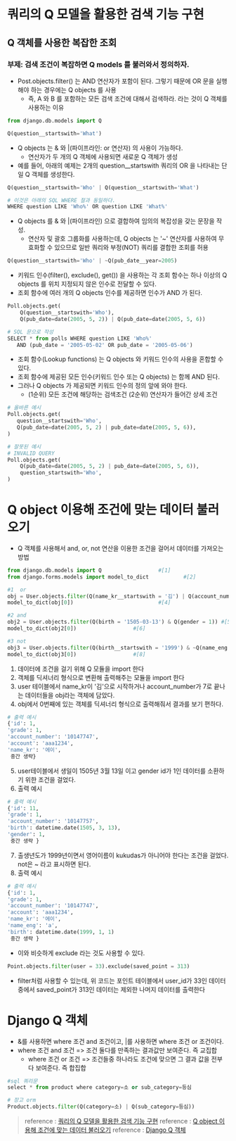 # 쿼리의 Q 모델을 활용한 검색 기능 구현
## Q 객체를 사용한 복잡한 조회
### 부제: 검색 조건이 복잡하면 Q models 를 불러와서 정의하자.
* Post.objects.filter() 는 AND 연산자가 포함이 된다. 그렇기 때문에 OR 문을 실행해야 하는 경우에는 Q objects 를 사용
  * 즉, A 와 B 를 포함하는 모든 검색 조건에 대해서 검색하라. 라는 것이 Q 객체를 사용하는 이유
```python
from django.db.models import Q

Q(question__startswith='What')
```
* Q objects 는 & 와 |(파이프라인: or 연산자) 의 사용이 가능하다. 
  * 연산자가 두 개의 Q 객체에 사용되면 새로운 Q 객체가 생성
* 예를 들어, 아래의 예제는 2개의 question__startswith 쿼리의 OR 을 나타내는 단일 Q 객체를 생성한다.
```python
Q(question__startswith='Who' | Q(question__startswith='What')
```
```python
# 이것은 아래의 SQL WHERE 절과 동일하다.
WHERE question LIKE 'Who%' OR question LIKE 'What%'
```
* Q objects 를 & 와 |(파이프라인) 으로 결합하여 임의의 복잡성을 갖는 문장을 작성.
  * 연산자 및 괄호 그룹화를 사용하는데, Q objects 는 '~' 연산자를 사용하여 무효화할 수 있으므로 일반 쿼리와 부정(NOT) 쿼리를 결합한 조회를 허용
```python
Q(question__startswith='Who' | ~Q(pub_date__year=2005)
```
* 키워드 인수(filter(), exclude(), get()) 을 사용하는 각 조회 함수는 하나 이상의 Q objects 를 위치 지정되지 않은 인수로 전달할 수 있다.
* 조회 함수에 여러 개의 Q objects 인수를 제공하면 인수가 AND 가 된다.
```python
Poll.objects.get(
    Q(question__startswith='Who'),
    Q(pub_date=date(2005, 5, 2)) | Q(pub_date=date(2005, 5, 6))
```
```python
# SQL 문으로 작성
SELECT * from polls WHERE question LIKE 'Who%'
   AND (pub_date = '2005-05-02' OR pub_date = '2005-05-06')
```
* 조회 함수(Lookup functions) 는 Q objects 와 키워드 인수의 사용을 혼합할 수 있다.
* 조회 함수에 제공된 모든 인수(키워드 인수 또는 Q objects) 는 함께 AND 된다.
* 그러나 Q objects 가 제공되면 키워드 인수의 정의 앞에 와야 한다.
  * (1순위) 모든 조건에 해당하는 검색조건 (2순위) 연산자가 들어간 상세 조건

```python
# 올바른 예시
Poll.objects.get(
   question__startswith='Who',
   Q(pub_date=date(2005, 5, 2) | pub_date=date(2005, 5, 6)),
)
```
```python
# 잘못된 예시
# INVALID QUERY
Poll.objects.get(
    Q(pub_date=date(2005, 5, 2) | pub_date=date(2005, 5, 6)),
    question_startswith='Who',
)
```
# Q object 이용해 조건에 맞는 데이터 불러오기
* Q 객체를 사용해서 and, or, not 연산을 이용한 조건을 걸어서 데이터를 가져오는 방법
```python
from django.db.models import Q           		#[1]
from django.forms.models import model_to_dict	        #[2]

#1  or 
obj = User.objects.filter(Q(name_kr__startswith = '김') | Q(account_number__endswith = '7'))   #[3]
model_to_dict(obj[0])                			#[4]

#2 and
obj2 = User.objects.filter(Q(birth = '1505-03-13') & Q(gender = 1)) #[5]
model_to_dict(obj2[0])					#[6]

#3 not
obj3 = User.objects.filter(Q(birth__startswith = '1999') & ~Q(name_eng = 'kukudas')) #[7]
model_to_dict(obj3[0]) 					#[8]
```
1. 데이터에 조건을 걸기 위해 Q 모듈을 import 한다
2. 객체를 딕셔너리 형식으로 변환해 출력해주는 모듈을 import 한다
3. user 테이블에서 name_kr이 '김'으로 시작하거나 account_number가 7로 끝나는 데이터들을 obj라는 객체에 담았다.
4. obj에서 0번째에 있는 객체를 딕셔너리 형식으로 출력해줘서 결과를 보기 편하다.
```python
# 출력 예시
{'id': 1, 
'grade': 1, 
'account_number': '10147747', 
'account': 'aaa1234', 
'name_kr': '에이',
 중간 생략}
```
5. user테이블에서 생일이 1505년 3월 13일 이고 gender id가 1인 데이터를 소환하기 위한 조건을 걸었다.
6. 출력 예시
```python
# 출력 예시
{'id': 11, 
'grade': 1, 
'account_number': '10147757', 
'birth': datetime.date(1505, 3, 13), 
'gender': 1, 
 중간 생략 }
```
7. 출생년도가 1999년이면서 영어이름이 kukudas가 아니어야 한다는 조건을 걸었다. not은 ~ 라고 표시하면 된다.
8. 출력 예시
```python
# 출력 예시
{'id': 1, 
'grade': 1, 
'account_number': '10147747', 
'account': 'aaa1234',
'name_kr': '에이', 
'name_eng': 'a', 
'birth': datetime.date(1999, 1, 1)
 중간 생략 }
```
* 이와 비슷하게 exclude 라는 것도 사용할 수 있다.
```python
Point.objects.filter(user = 33).exclude(saved_point = 313)
```
* filter처럼 사용할 수 있는데, 위 코드는 포인트 테이블에서 user_id가 33인 데이터 중에서 saved_point가 313인 데이터는 제외한 나머지 데이터를 출력한다
# Django Q 객체
* &를 사용하면 where 조건 and 조건이고, |를 사용하면 where 조건 or 조건이다.
* where 조건 and 조건 => 조건 둘다를 만족하는 결과값만 보여준다. 즉 교집합 
  * where 조건 or 조건 => 조건들중 하나라도 조건에 맞으면 그 결과 값을 전부 다 보여준다. 즉 합집합
```python
#sql 쿼리문
select * from product where category=소 or sub_category=등심

# 장고 orm
Product.objects.filter(Q(category=소) | Q(sub_category=등심))
```

> reference : [쿼리의 Q 모델을 활용한 검색 기능 구현](https://dev-mht.tistory.com/62)
> reference : [Q object 이용해 조건에 맞는 데이터 불러오기](https://velog.io/@anrun/Q-object)
> reference : [Django Q 객체](https://velog.io/@jxxwon/Django-Q-%EA%B0%9D%EC%B2%B4)